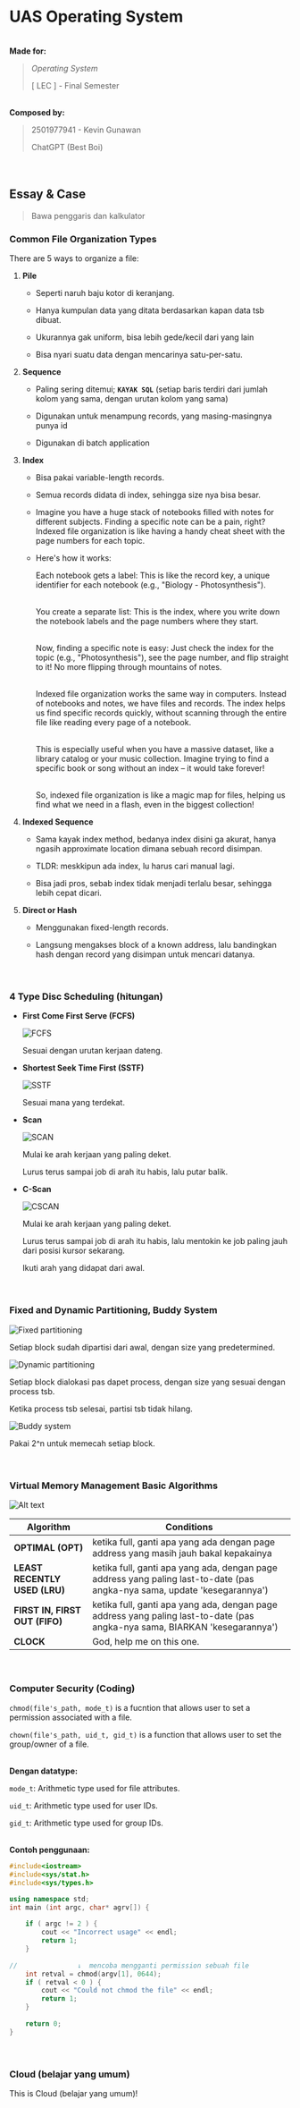 ㅤ
ㅤ
# UAS Operating System

\
__Made for:__
> _Operating System_
>
> [ LEC ] -  Final Semester

\
__Composed by:__
> 2501977941 - Kevin Gunawan
>
> ChatGPT (Best Boi)

ㅤ

## Essay & Case

> Bawa penggaris dan kalkulator

### Common File Organization Types
There are 5 ways to organize a file:
1. **Pile**
   
   - Seperti naruh baju kotor di keranjang.
    
   - Hanya kumpulan data yang ditata berdasarkan kapan data tsb dibuat.
   
   - Ukurannya gak uniform, bisa lebih gede/kecil dari yang lain
    
   - Bisa nyari suatu data dengan mencarinya satu-per-satu.
   
2. **Sequence**
   
   - Paling sering ditemui; **`KAYAK SQL`** (setiap baris terdiri dari jumlah kolom yang sama, dengan urutan kolom yang sama)
   
   - Digunakan untuk menampung records, yang masing-masingnya punya id
   
   - Digunakan di batch application
   
3. **Index**
   
   - Bisa pakai variable-length records.
   
   - Semua records didata di index, sehingga size nya bisa besar.
   
   - Imagine you have a huge stack of notebooks filled with notes for different subjects. Finding a specific note can be a pain, right? Indexed file organization is like having a handy cheat sheet with the page numbers for each topic.

   - Here's how it works:

     Each notebook gets a label: This is like the record key, a unique identifier for each notebook (e.g., "Biology - Photosynthesis").
     
     \
     You create a separate list: This is the index, where you write down the notebook labels and the page numbers where they start.
     
     \
     Now, finding a specific note is easy: Just check the index for the topic (e.g., "Photosynthesis"), see the page number, and flip straight to it! No more flipping through mountains of notes.
     
     \
     Indexed file organization works the same way in computers. Instead of notebooks and notes, we have files and records. The index helps us find specific records quickly, without scanning through the entire file like reading every page of a notebook.
     
     \
     This is especially useful when you have a massive dataset, like a library catalog or your music collection. Imagine trying to find a specific book or song without an index – it would take forever!
     
     \
     So, indexed file organization is like a magic map for files, helping us find what we need in a flash, even in the biggest collection!
   
4. **Indexed Sequence**

   - Sama kayak index method, bedanya index disini ga akurat, hanya ngasih approximate location dimana sebuah record disimpan.
   
   - TLDR: meskkipun ada index, lu harus cari manual lagi.
   
   - Bisa jadi pros, sebab index tidak menjadi terlalu besar, sehingga lebih cepat dicari.

5. **Direct or Hash**
   
   - Menggunakan fixed-length records.
   
   - Langsung mengakses block of a known address, lalu bandingkan hash dengan record yang disimpan untuk mencari datanya.


ㅤ

### 4 Type Disc Scheduling (hitungan)
- **First Come First Serve (FCFS)**
  
  ![FCFS](https://media.geeksforgeeks.org/wp-content/uploads/20190727015526/fcfs-1.jpg)
  
  Sesuai dengan urutan kerjaan dateng.
  
- **Shortest Seek Time First (SSTF)**
  
  ![SSTF](https://media.geeksforgeeks.org/wp-content/uploads/3333-4.png)
  
  Sesuai mana yang terdekat.
  
- **Scan**
  
  ![SCAN](https://media.geeksforgeeks.org/wp-content/uploads/20190727175932/fcfs-2.jpg)
  
  Mulai ke arah kerjaan yang paling deket.
  
  Lurus terus sampai job di arah itu habis, lalu putar balik.
  
- **C-Scan**
  
  ![CSCAN](https://media.geeksforgeeks.org/wp-content/uploads/20190820015715/fcfs2.png)
  
  Mulai ke arah kerjaan yang paling deket.
  
  Lurus terus sampai job di arah itu habis, lalu mentokin ke job paling jauh dari posisi kursor sekarang.
  
  Ikuti arah yang didapat dari awal.
  

ㅤ

### Fixed and Dynamic Partitioning, Buddy System
![Fixed partitioning](image-3.png)

Setiap block sudah dipartisi dari awal, dengan size yang predetermined.

![Dynamic partitioning](image-2.png)

Setiap block dialokasi pas dapet process, dengan size yang sesuai dengan process tsb.

Ketika process tsb selesai, partisi tsb tidak hilang.

![Buddy system](image-1.png)

Pakai 2^n untuk memecah setiap block.


ㅤ

### Virtual Memory Management Basic Algorithms
![Alt text](image.png)

| Algorithm                      | Conditions                                                                                                                 |
| ------------------------------ | -------------------------------------------------------------------------------------------------------------------------- |
| **OPTIMAL (OPT)**              | ketika full, ganti apa yang ada dengan page address yang masih jauh bakal kepakainya                                       |
| **LEAST RECENTLY USED (LRU)**  | ketika full, ganti apa yang ada, dengan page address yang paling last-to-date (pas angka-nya sama, update 'kesegarannya')  |
| **FIRST IN, FIRST OUT (FIFO)** | ketika full, ganti apa yang ada, dengan page address yang paling last-to-date (pas angka-nya sama, BIARKAN 'kesegarannya') |
| **CLOCK**                      | God, help me on this one.                                                                                                  |


ㅤ

### Computer Security (Coding)
`chmod(file's_path, mode_t)` is a fucntion that allows user to set a permission associated with a file.

`chown(file's_path, uid_t, gid_t)` is a function that allows user to set the group/owner of a file.

\
**Dengan datatype:**

`mode_t`: Arithmetic type used for file attributes.

`uid_t`: Arithmetic type used for user IDs.

`gid_t`: Arithmetic type used for group IDs.

\
**Contoh penggunaan:**
```cpp
#include<iostream>
#include<sys/stat.h>
#include<sys/types.h>

using namespace std;
int main (int argc, char* agrv[]) {
    
    if ( argc != 2 ) {
        cout << "Incorrect usage" << endl;
        return 1;
    }
    
//               ↓  mencoba mengganti permission sebuah file
    int retval = chmod(argv[1], 0644);
    if ( retval < 0 ) {
        cout << "Could not chmod the file" << endl;
        return 1;
    }
    
    return 0;
}

```

ㅤ

### Cloud (belajar yang umum)
This is Cloud (belajar yang umum)!


ㅤ

